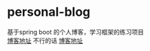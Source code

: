 # personal-blog
基于spring boot 的个人博客，学习框架的练习项目<br>
[博客地址](http://47.106.160.177:8080) 不行的话
[博客地址](http://47.106.160.177)

